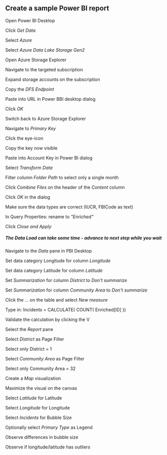## Create a sample Power BI report

Open Power BI Desktop

Click *Get Data*

Select *Azure*

Select *Azure Data Lake Storage Gen2*

Open Azure Storage Explorer

Navigate to the targeted subscription

Expand storage accounts on the subscription

Copy the *DFS Endpoint*

Paste into URL in Power BBI desktop dialog

Click *OK*

Switch back to Azure Storage Explorer

Navigate to *Primary Key*

Click the eye-icon

Copy the key now visible

Paste into Account Key in Power BI dialog

Select *Transform Data*

Filter column *Folder Path* to select only a single month

Click *Combine Files* on the header of the *Content* column

Click *OK* in the dialog

Make sure the data types are correct (IUCR, FBICode as text)

In Query Properties: rename to *"Enriched"*

Click *Close and Apply*

##### The Data Load can take some time - advance to next step while you wait

Navigate to the *Data* pane in PBI Desktop

Set data category Longitude for column *Longitude*

Set data category Latitude for column *Latitude*

Set *Summarization* for column *District* to *Don't summarize*

Set *Summarization* for column *Community Area* to *Don't summarize*

Click the ... on the table and select *New measure*

Type in: Incidents = CALCULATE( COUNT( Enriched[ID] ))

Validate the calculation by clicking the V

Select the *Report* pane

Select *District* as Page Filter

Select only District = 1

Select *Community Area* as Page Filter

Select only Community Area = 32

Create a *Map* visualization

Maximize the visual on the canvas

Select *Latitude* for Latitude

Select *Longitude* for Longitude

Select *Incidents* for Bubble Size

Optionally select *Primary Type* as Legend

Observe differences in bubble size

Observe if longitude/latitude has outliers
